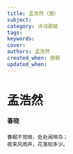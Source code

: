 ```yaml
---
title: 孟浩然（唐）
subject: 
category: 诗词歌赋
tags: 
keywords: 
cover: 
authors: 孟浩然
created_when: 唐朝
updated_when: 
---
```


# 孟浩然

#### 春晓

```
春眠不觉晓，处处闻啼鸟；
夜来风雨声，花落知多少。
```
